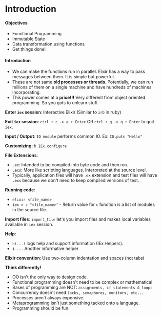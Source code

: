 # Introduction

#### Objectives
- Functional Programming
- Immutable State
- Data transformation using functions
- Get things done!

#### Introduction
- We can make the functions run in parallel. Elixir has a way to pass messages between them. It is simple but powerful.
- These are not same **old processes or threads**. Potentially, we can run millions of them on a single machine and have hundreds of machines incorporating.
- This power comes at a **price!!!** Very different from object oriented programming. So you gots to unlearn stuff.

**Enter `iex` session**: Interactive Elixir (Similar to `irb` in ruby)

**Exit `iex` session**: `ctrl + c -> a + Enter` OR `ctrl + g -> q + Enter` to quit `iex`.

**Input / Output**: `IO module` performs common IO. Ex: `IO.puts "Hello"`

**Customizing**: `h IEx.configure`

**File Extensions**:
  - `.ex`: Intended to be compiled into byte code and then run.
  - `.exs`: More like scripting languages. Interpreted at the source level.
  - Typically, application files will have `.ex` extension and test files will have `.exs` because we don't need to keep compiled versions of test.

**Running code**:
  - `elixir <file_name>`
  - `iex > c "<file_name>"` - Return value for `c` function is a list of modules in the source file.

**Import files**: `import_file` let's you import files and makes local variables available in `iex` session.

**Help**:
  - `h(...)` logs help and support information (IEx.Helpers).
  - `i ...` Another informative helper

**Elixir convention**: Use two-column indentation and spaces (not tabs)

**Think differently!**
  - OO isn't the only way to design code.
  - Functional programming doesn't need to be complex or mathematical
  - Bases of programming are NOT: `assignments, if statements & loops`
  - Concurrency doesn't need `locks, semaphores, monitors, etc...`
  - Processes aren't always expensive.
  - Metaprogramming isn't just something tacked onto a language.
  - Programming should be fun.
